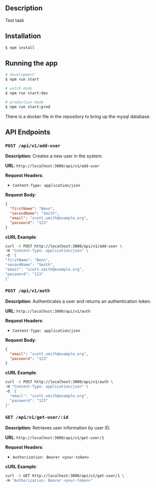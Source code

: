 ## Description

Test task

## Installation

```bash
$ npm install
```

## Running the app

```bash
# development
$ npm run start

# watch mode
$ npm run start:dev

# production mode
$ npm run start:prod
```

There is a docker file in the repository to bring up the mysql database.

## API Endpoints

### `POST /api/v1/add-user`

**Description**: Creates a new user in the system.

**URL**: `http://localhost:3000/api/v1/add-user`

**Request Headers**:
- `Content-Type: application/json`

**Request Body**:
```json
{
  "firstName": "Benn",
  "secondName": "Smith",
  "email": "scott.smith@example.org",
  "password": "123"
}
```
**cURL Example**:
```bash
curl -X POST http://localhost:3000/api/v1/add-user \
-H "Content-Type: application/json" \
-d '{
"firstName": "Benn",
"secondName": "Smith",
"email": "scott.smith@example.org",
"password": "123"
}'
```

### `POST /api/v1/auth`

**Description**: Authenticates a user and returns an authentication token.

**URL**: `http://localhost:3000/api/v1/auth`

**Request Headers**:
- `Content-Type: application/json`

**Request Body**:
```json
{
  "email": "scott.smith@example.org",
  "password": "123"
}
```

**cURL Example**:
```bash
curl -X POST http://localhost:3000/api/v1/auth \
-H "Content-Type: application/json" \
-d '{
  "email": "scott.smith@example.org",
  "password": "123"
}'
```

### `GET /api/v1/get-user/:id`

**Description**: Retrieves user information by user ID.

**URL**: `http://localhost:3000/api/v1/get-user/1`

**Request Headers**:
- `Authorization: Bearer <your-token>`

**cURL Example**:
```bash
curl -X GET http://localhost:3000/api/v1/get-user/1 \
-H "Authorization: Bearer <your-token>"
```


